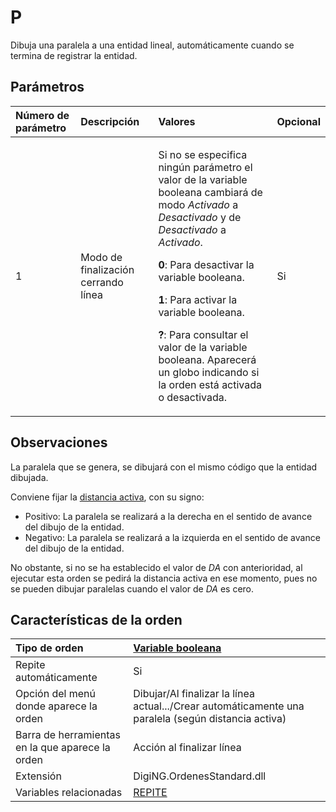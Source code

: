 # P

Dibuja una paralela a una entidad lineal, automáticamente cuando se termina de registrar la entidad.

## Parámetros

<table>
  <thead>
    <tr>
      <th style="text-align:left">N&#xFA;mero de par&#xE1;metro</th>
      <th style="text-align:left">Descripci&#xF3;n</th>
      <th style="text-align:left">Valores</th>
      <th style="text-align:left">Opcional</th>
    </tr>
  </thead>
  <tbody>
    <tr>
      <td style="text-align:left">1</td>
      <td style="text-align:left">Modo de finalizaci&#xF3;n cerrando l&#xED;nea</td>
      <td style="text-align:left">
        <p>Si no se especifica ning&#xFA;n par&#xE1;metro el valor de la variable
          booleana cambiar&#xE1; de modo <em>Activado</em> a <em>Desactivado</em> y de <em>Desactivado</em> a <em>Activado</em>.</p>
        <p><b>0</b>: Para desactivar la variable booleana.</p>
        <p><b>1</b>: Para activar la variable booleana.</p>
        <p><b>?</b>: Para consultar el valor de la variable booleana. Aparecer&#xE1;
          un globo indicando si la orden est&#xE1; activada o desactivada.</p>
      </td>
      <td style="text-align:left">Si</td>
    </tr>
  </tbody>
</table>

## Observaciones

La paralela que se genera, se dibujará con el mismo código que la entidad dibujada.

Conviene fijar la [distancia activa](/digi3d-net/referencia/digi3d.net/ventana-de-dibujo/variables/p/DA.html), con su signo:

* Positivo: La paralela se realizará a la derecha en el sentido de avance del dibujo de la entidad.
* Negativo: La paralela se realizará a la izquierda en el sentido de avance del dibujo de la entidad.

No obstante, si no se ha establecido el valor de _DA_ con anterioridad, al ejecutar esta orden se pedirá la distancia activa en ese momento, pues no se pueden dibujar paralelas cuando el valor de _DA_ es cero.

## Características de la orden

| Tipo de orden | [Variable booleana](p.md) |
| :--- | :--- |
| Repite automáticamente | Si |
| Opción del menú donde aparece la orden | Dibujar/Al finalizar la línea actual.../Crear automáticamente una paralela \(según distancia activa\) |
| Barra de herramientas en la que aparece la orden | Acción al finalizar línea |
| Extensión | DigiNG.OrdenesStandard.dll |
| Variables relacionadas | [REPITE](/digi3d-net/referencia/digi3d.net/ventana-de-dibujo/variables/p/REPITE.html) |

